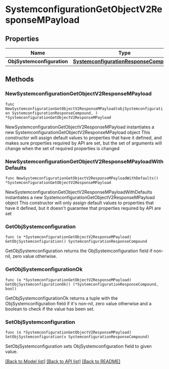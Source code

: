 # SystemconfigurationGetObjectV2ResponseMPayload

## Properties

Name | Type | Description | Notes
------------ | ------------- | ------------- | -------------
**ObjSystemconfiguration** | [**SystemconfigurationResponseCompound**](SystemconfigurationResponseCompound.md) |  | 

## Methods

### NewSystemconfigurationGetObjectV2ResponseMPayload

`func NewSystemconfigurationGetObjectV2ResponseMPayload(objSystemconfiguration SystemconfigurationResponseCompound, ) *SystemconfigurationGetObjectV2ResponseMPayload`

NewSystemconfigurationGetObjectV2ResponseMPayload instantiates a new SystemconfigurationGetObjectV2ResponseMPayload object
This constructor will assign default values to properties that have it defined,
and makes sure properties required by API are set, but the set of arguments
will change when the set of required properties is changed

### NewSystemconfigurationGetObjectV2ResponseMPayloadWithDefaults

`func NewSystemconfigurationGetObjectV2ResponseMPayloadWithDefaults() *SystemconfigurationGetObjectV2ResponseMPayload`

NewSystemconfigurationGetObjectV2ResponseMPayloadWithDefaults instantiates a new SystemconfigurationGetObjectV2ResponseMPayload object
This constructor will only assign default values to properties that have it defined,
but it doesn't guarantee that properties required by API are set

### GetObjSystemconfiguration

`func (o *SystemconfigurationGetObjectV2ResponseMPayload) GetObjSystemconfiguration() SystemconfigurationResponseCompound`

GetObjSystemconfiguration returns the ObjSystemconfiguration field if non-nil, zero value otherwise.

### GetObjSystemconfigurationOk

`func (o *SystemconfigurationGetObjectV2ResponseMPayload) GetObjSystemconfigurationOk() (*SystemconfigurationResponseCompound, bool)`

GetObjSystemconfigurationOk returns a tuple with the ObjSystemconfiguration field if it's non-nil, zero value otherwise
and a boolean to check if the value has been set.

### SetObjSystemconfiguration

`func (o *SystemconfigurationGetObjectV2ResponseMPayload) SetObjSystemconfiguration(v SystemconfigurationResponseCompound)`

SetObjSystemconfiguration sets ObjSystemconfiguration field to given value.



[[Back to Model list]](../README.md#documentation-for-models) [[Back to API list]](../README.md#documentation-for-api-endpoints) [[Back to README]](../README.md)


